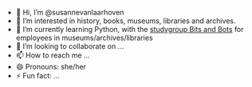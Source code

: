 - 👋 Hi, I’m @susannevanlaarhoven
- 👀 I’m interested in history, books, museums, libraries and archives. 
- 🌱 I’m currently learning Python, with the [studygroup Bits and Bots](https://github.com/Lotte-W/Bits-and-Bots-study-group) for employees in museums/archives/libraries
- 💞️ I’m looking to collaborate on ...
- 📫 How to reach me ...
- 😄 Pronouns: she/her
- ⚡ Fun fact: ...

<!---
susannevanlaarhoven/susannevanlaarhoven is a ✨ special ✨ repository because its `README.md` (this file) appears on your GitHub profile.
You can click the Preview link to take a look at your changes.
--->
